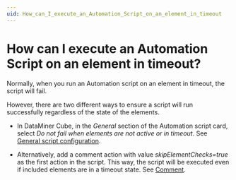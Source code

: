 ```yaml
---
uid: How_can_I_execute_an_Automation_Script_on_an_element_in_timeout
---
```


# How can I execute an Automation Script on an element in timeout?

Normally, when you run an Automation script on an element in timeout, the script will fail.

However, there are two different ways to ensure a script will run successfully regardless of the state of the elements.

- In DataMiner Cube, in the *General* section of the Automation script card, select *Do not fail when elements are not active or in timeout*. See [General script configuration](xref:General_script_configuration).

- Alternatively, add a comment action with value *skipElementChecks=true* as the first action in the script. This way, the script will be executed even if included elements are in a timeout state. See [Comment](xref:Comment).
